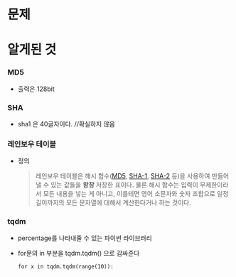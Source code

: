 # 문제





# 알게된 것

### MD5

- 출력은 128bit

### SHA

- sha1 은 40글자이다. //확실하지 않음

### 레인보우 테이블

- 정의

  > 레인보우 테이블은 해시 함수([MD5](https://namu.wiki/w/MD5), [SHA-1](https://namu.wiki/w/SHA-1), [SHA-2](https://namu.wiki/w/SHA-2) 등)을 사용하여 만들어낼 수 있는 값들을 **왕창** 저장한 표이다. 물론 해시 함수는 입력이 무제한이라서 모든 내용을 넣는 게 아니고, 이를테면 영어 소문자와 숫자 조합으로 일정 길이까지의 모든 문자열에 대해서 계산한다거나 하는 것이다. 

### tqdm

- percentage를 나타내줄 수 있는 파이썬 라이브러리

- for문의 in 부분을 tqdm.tqdm() 으로 감싸준다

  `for x in tqdm.tqdm(range(10)):`

  